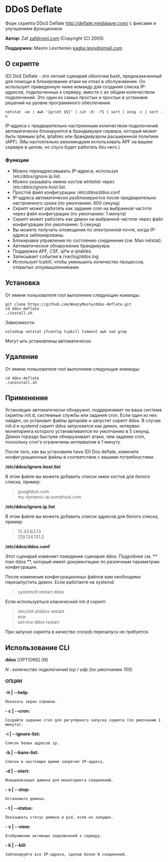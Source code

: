 # DDoS Deflate
Форк скрипта DDoS Deflate http://deflate.medialayer.com/ с фиксами и улучшением  функционала

**Автор:** Zaf <zaf@vsnl.com> (Copyright (C) 2005)

**Поддержка:** Maxim Levchenko <kagbe.leviy@gmail.com>

## О скрипте

(D) DoS Deflate - это легкий сценарий оболочки bash, предназначенный для помощи в блокировании атаки на отказ в обслуживании. Он использует приведенную ниже команду для создания списка IP-адресов, подключенных к серверу, вместе с их общим количеством подключений. Это один из самых простых и простых в установке решений на уровне программного обеспечения.

```shell
netstat -an | awk '{print $5}' | cut -d: -f1 | sort | uniq -c | sort -n
```

IP-адреса с предварительно настроенным количеством подключений автоматически блокируются в брандмауэре сервера, который может быть прямым ipfw, iptables или брандмауэром расширенной политики (APF). (Мы настоятельно рекомендуем использовать APF на вашем сервере в целом, но спуск будет работать без него.)

### Функции

* Можно переадресовывать IP-адреса, используя /etc/ddos/ignore.ip.list.
* Можно указывать имена хостов whitelist через /etc/ddos/ignore.host.list.
* Простой файл конфигурации: /etc/ddos/ddos.conf
* IP-адреса автоматически разблокируются после предварительно настроенного срока (по умолчанию: 600 секунд)
* Скрипт может работать как задание cron на выбранной частоте через файл конфигурации (по умолчанию: 1 минута)
* Скрипт может работать как демон на выбранной частоте через файл конфигурации (по умолчанию: 5 секунд)
* Вы можете получать оповещения по электронной почте, когда IP-адреса заблокированы.
* Блокировка управления по состоянию соединения (см. Man netstat).
* Автоматическое обнаружение брандмауэра.
* Поддержка APF, CSF, ipfw и iptables.
* Записывает события в /var/log/ddos.log
* Использует tcpkill, чтобы уменьшить количество процессов, открытых злоумышленниками.

## Установка

От имени пользователя root выполняем следующие команды:

```shell
git clone https://github.com/WoozyMasta/ddos-deflate.git
cd ddos-deflate
./install.sh
```

Зависимости:

```
nslookup netstat ifconfig tcpkill timeout awk sed grep
```

Могут ыть установлены автоматически

## Удаление

От имени пользователя root выполняем следующие команды:

```shell
cd ddos-deflate
./uninstall.sh
```

## Применение

Установщик автоматически обнаружит, поддерживает ли ваша система скрипты init.d, системные службы или задания cron. Если один из них найден, он установит файлы apropiate и запустит скрипт ddos. В случае init.d и systemd скрипт ddos запускается как демон, интервал мониторинга которого устанавливается по умолчанию в 5 секунд. Демон гораздо быстрее обнаруживает атаки, чем задание cron, поскольку cron's ограничены интервалом в 1 минуту.

После того, как вы установили hava (D) Dos deflate, измените конфигурационные файлы в соответствии с вашими потребностями.

**/etc/ddos/ignore.host.list**

В этом файле вы можете добавить список имен хостов для белого списка, пример:

> googlebot.com <br />
> my-dynamic-ip.somehost.com

**/etc/ddos/ignore.ip.list**

В этом файле вы можете добавить список адресов для белого списка, пример:

> 12.43.63.13 <br />
> 129.134.131.2

**/etc/ddos/ddos.conf**

Этот сценарий изменяет поведение сценария ddos. 
Подробнее см. ** man ddos **, который имеет документацию по различным параметрам конфигурации.

После изменения конфигурационных файлов вам необходимо перезапустить демон.
Если работаете на systemd:
> systemctl restart ddos

Если используеться класический init.d скрипт:

> /etc/init.d/ddos restart <br />
> или <br />
> service ddos restart

При запуске скрипта в качестве cronjob перезапуск не требуется.

## Использование CLI  

**ddos** [OPTIONS] [N]

*N : количество подключений tcp / udp (по умолчанию 150)*

#### ОПЦИИ

**-h | --help:**

    Показать экран справки.

**- c | --cron:**

    Создайте задание cron для регулярного запуска скрипта (по умолчанию 1 минута).

**-i | --ignore-list:**

    Список белых адресов ip.

**-b | --bans-list:**

    Список в настоящее время запретил IP-адреса.

**-d | --start:**

    Инициализация демона для мониторинга соединений.

**- s | --stop:**

    Остановите демона.

**- t | --status:**

    Показывать статус демона и pid, если он запущен.

**- v | --view:**

    Отображение активных подключений к серверу.

**- k | --kill:**

    Заблокируйте все IP-адреса, сделав более N соединений.
